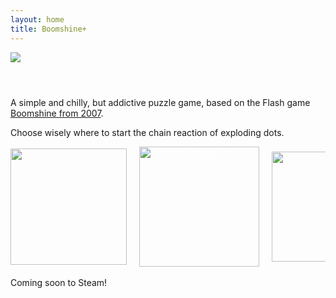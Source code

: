```yaml
---
layout: home
title: Boomshine+
---
```


<img src="../screenshot1.png" style="max-height:250px; margin-bottom:3em"/>

A simple and chilly, but addictive puzzle game, based on the Flash game [Boomshine from 2007](https://k2xl.com/games/boomshine/).

Choose wisely where to start the chain reaction of exploding dots.

<style type="text/css">
ul#badges {
  list-style-type: none;
  margin: 0;
  padding: 0;
  overflow: hidden;
    display: flex;
    align-items: center;
}

ul#badges li {
  float: left;
}

ul#badges li a {
  display: block;
  color: white;
  padding-right: 20px;
  text-decoration: none;
}
</style>

<ul id="badges">
<!-- <li>
<img style="float:right;padding-left:15px" src="../boomshineplus.png" width="96px"/>
</li> -->
    <li>
        <a href="https://apps.apple.com/us/app/boomshine-plus/id1621925247">
            <img src='../Download_on_the_App_Store_Badge_US-UK_RGB_blk_092917.svg' width="186px"/>
        </a>
    </li>
    <li>
        <a href='https://play.google.com/store/apps/details?id=com.bixense.BoomshinePlus'>
            <img alt='Get it on Google Play' src='../Google_Play_Store_badge_EN.svg' width="192px"/>
        </a>
    </li>
    <li>
        <a href="https://www.xbox.com/de-de/games/store/boomshine-plus/9n7zszcjwlbf">
            <img src='../Get_it_from_Microsoft_Badge.svg' width="176px"/>
        </a>
    </li>
</ul>

<br/>
Coming soon to Steam!
